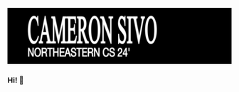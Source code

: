 ![](banner/evafont1.png)



### Hi! 👋

<img>

<!--
I'm Cameron, a 3rd year Computer Science student at Northeastern University with a concentration in Software.

##### CURRENTLY WORKING ON

- ✨ Learning Front-End Development through [The Odin Project](https://www.theodinproject.com/).
- 📚 Creating a Discord Bot to track a user's manga reading history

##### ABOUT ME
- 😄 Pronouns: he/him
- 💬 Something that Interests Me: The intersection of Computer Science and Music. As both a programmer and jazz musician, I love seeing how the two worlds interact with each other (they have more in common than you'd think!(.
- ⚡ Fun fact: I'm a triplet!
- 📫 How to reach me: 
  - 📧 <sivo.c@northeastern.edu>
  - 💡 [LinkedIn](https://www.linkedin.com/in/cameron-sivo-68a721224/)
-->
